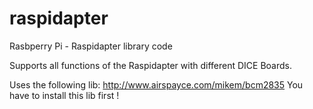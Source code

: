 # raspidapter
Rasbperry Pi - Raspidapter library code

Supports all functions of the Raspidapter with different DICE Boards.

Uses the following lib: http://www.airspayce.com/mikem/bcm2835
You have to install this lib first ! 
